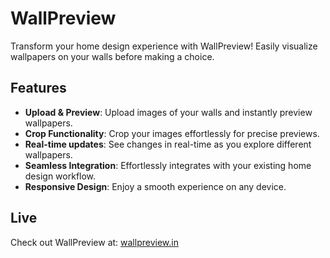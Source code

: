# WallPreview

Transform your home design experience with WallPreview! Easily visualize wallpapers on your walls before making a choice.

## Features

- **Upload & Preview**: Upload images of your walls and instantly preview wallpapers.
- **Crop Functionality**: Crop your images effortlessly for precise previews.
- **Real-time updates**: See changes in real-time as you explore different wallpapers.
- **Seamless Integration**: Effortlessly integrates with your existing home design workflow.
- **Responsive Design**: Enjoy a smooth experience on any device.

## Live
Check out WallPreview at: [wallpreview.in](https://www.wallpreview.in/)
